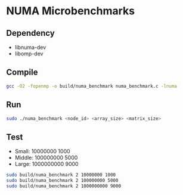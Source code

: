 # NUMA Microbenchmarks

## Dependency
- libnuma-dev
- libomp-dev

## Compile
```bash
gcc -O2 -fopenmp -o build/numa_benchmark numa_benchmark.c -lnuma
```

## Run
```bash
sudo ./numa_benchmark <node_id> <array_size> <matrix_size>
```

## Test

- Small:  10000000    1000
- Middle: 100000000   5000
- Large:  1000000000  9000

```bash
sudo build/numa_benchmark 2 10000000 1000
sudo build/numa_benchmark 2 100000000 5000
sudo build/numa_benchmark 2 1000000000 9000
```